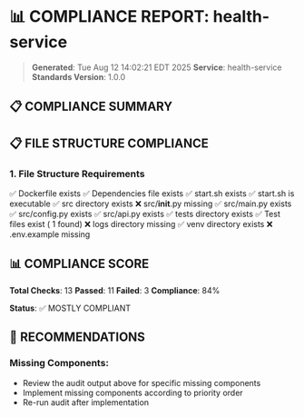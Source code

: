 # 📊 COMPLIANCE REPORT: health-service

> **Generated**: Tue Aug 12 14:02:21 EDT 2025
> **Service**: health-service
> **Standards Version**: 1.0.0

## 📋 COMPLIANCE SUMMARY

## 📋 FILE STRUCTURE COMPLIANCE

### 1. File Structure Requirements

✅ Dockerfile exists
✅ Dependencies file exists
✅ start.sh exists
✅ start.sh is executable
✅ src directory exists
❌ src/__init__.py missing
✅ src/main.py exists
✅ src/config.py exists
✅ src/api.py exists
✅ tests directory exists
✅ Test files exist (       1 found)
❌ logs directory missing
✅ venv directory exists
❌ .env.example missing

## 📊 COMPLIANCE SCORE

**Total Checks**: 13
**Passed**: 11
**Failed**: 3
**Compliance**: 84%

**Status**: ✅ MOSTLY COMPLIANT

## 🚀 RECOMMENDATIONS

### Missing Components:

- Review the audit output above for specific missing components
- Implement missing components according to priority order
- Re-run audit after implementation
